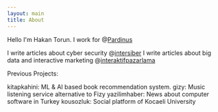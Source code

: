 ```yaml
---
layout: main
title: About
---
```


Hello I'm Hakan Torun. I work for @<a href="https://www.pardinus.com">Pardinus</a>

I write articles about cyber security @<a href="https://www.intersiber.com">intersiber</a>
I write articles about big data and interactive marketing @<a href="http://www.interaktifpazarlama.co">interaktifpazarlama</a>

Previous Projects:

kitapkahini: ML & AI based book recommendation system.
gizy: Music listening service alternative to Fizy
yazilimhaber: News about computer software in Turkey
kousozluk: Social platform of Kocaeli University
